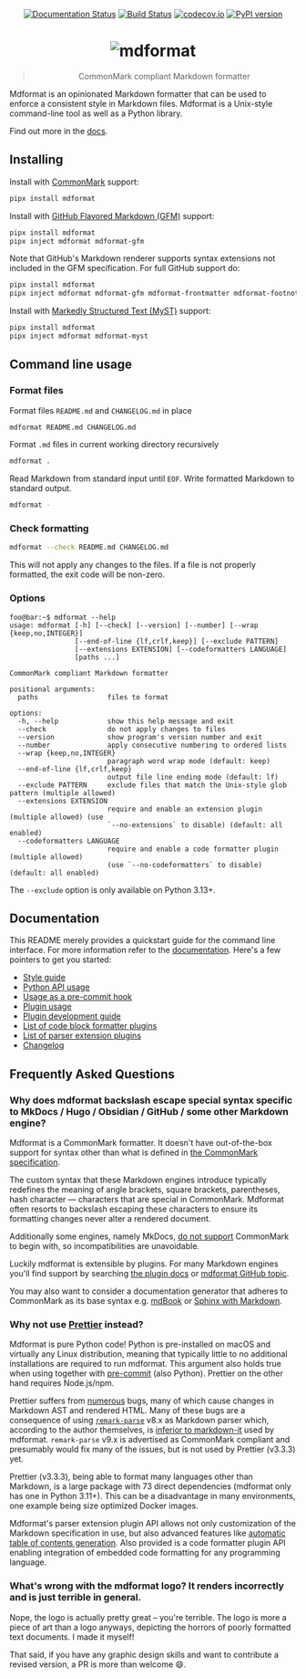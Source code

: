 <div align="center">

[![Documentation Status](https://readthedocs.org/projects/mdformat/badge/?version=latest)](https://mdformat.readthedocs.io/en/latest/?badge=latest)
[![Build Status](https://github.com/hukkin/mdformat/actions/workflows/tests.yaml/badge.svg?branch=master)](https://github.com/hukkin/mdformat/actions?query=workflow%3ATests+branch%3Amaster+event%3Apush)
[![codecov.io](https://codecov.io/gh/hukkin/mdformat/branch/master/graph/badge.svg)](https://codecov.io/gh/hukkin/mdformat)
[![PyPI version](https://img.shields.io/pypi/v/mdformat)](https://pypi.org/project/mdformat)

# ![mdformat](https://raw.githubusercontent.com/hukkin/mdformat/master/docs/_static/logo.svg)

> CommonMark compliant Markdown formatter

</div>

<!-- start mini-description -->

Mdformat is an opinionated Markdown formatter
that can be used to enforce a consistent style in Markdown files.
Mdformat is a Unix-style command-line tool as well as a Python library.

<!-- end mini-description -->

Find out more in the [docs](https://mdformat.readthedocs.io).

<!-- start installing -->

## Installing

Install with [CommonMark](https://spec.commonmark.org/current/) support:

```bash
pipx install mdformat
```

Install with [GitHub Flavored Markdown (GFM)](https://github.github.com/gfm/) support:

```bash
pipx install mdformat
pipx inject mdformat mdformat-gfm
```

Note that GitHub's Markdown renderer supports syntax extensions not included in the GFM specification.
For full GitHub support do:

```bash
pipx install mdformat
pipx inject mdformat mdformat-gfm mdformat-frontmatter mdformat-footnote mdformat-gfm-alerts
```

Install with [Markedly Structured Text (MyST)](https://myst-parser.readthedocs.io/en/latest/using/syntax.html) support:

```bash
pipx install mdformat
pipx inject mdformat mdformat-myst
```

<!-- end installing -->

<!-- start cli-usage -->

## Command line usage

### Format files

Format files `README.md` and `CHANGELOG.md` in place

```bash
mdformat README.md CHANGELOG.md
```

Format `.md` files in current working directory recursively

```bash
mdformat .
```

Read Markdown from standard input until `EOF`.
Write formatted Markdown to standard output.

```bash
mdformat -
```

### Check formatting

```bash
mdformat --check README.md CHANGELOG.md
```

This will not apply any changes to the files.
If a file is not properly formatted, the exit code will be non-zero.

### Options

```console
foo@bar:~$ mdformat --help
usage: mdformat [-h] [--check] [--version] [--number] [--wrap {keep,no,INTEGER}]
                [--end-of-line {lf,crlf,keep}] [--exclude PATTERN]
                [--extensions EXTENSION] [--codeformatters LANGUAGE]
                [paths ...]

CommonMark compliant Markdown formatter

positional arguments:
  paths                 files to format

options:
  -h, --help            show this help message and exit
  --check               do not apply changes to files
  --version             show program's version number and exit
  --number              apply consecutive numbering to ordered lists
  --wrap {keep,no,INTEGER}
                        paragraph word wrap mode (default: keep)
  --end-of-line {lf,crlf,keep}
                        output file line ending mode (default: lf)
  --exclude PATTERN     exclude files that match the Unix-style glob pattern (multiple allowed)
  --extensions EXTENSION
                        require and enable an extension plugin (multiple allowed) (use
                        `--no-extensions` to disable) (default: all enabled)
  --codeformatters LANGUAGE
                        require and enable a code formatter plugin (multiple allowed)
                        (use `--no-codeformatters` to disable) (default: all enabled)
```

The `--exclude` option is only available on Python 3.13+.

<!-- end cli-usage -->

## Documentation

This README merely provides a quickstart guide for the command line interface.
For more information refer to the [documentation](https://mdformat.readthedocs.io).
Here's a few pointers to get you started:

- [Style guide](https://mdformat.readthedocs.io/en/stable/users/style.html)
- [Python API usage](https://mdformat.readthedocs.io/en/stable/users/installation_and_usage.html#python-api-usage)
- [Usage as a pre-commit hook](https://mdformat.readthedocs.io/en/stable/users/installation_and_usage.html#usage-as-a-pre-commit-hook)
- [Plugin usage](https://mdformat.readthedocs.io/en/stable/users/plugins.html)
- [Plugin development guide](https://mdformat.readthedocs.io/en/stable/contributors/contributing.html)
- [List of code block formatter plugins](https://mdformat.readthedocs.io/en/stable/users/plugins.html#existing-plugins)
- [List of parser extension plugins](https://mdformat.readthedocs.io/en/stable/users/plugins.html#id1)
- [Changelog](https://mdformat.readthedocs.io/en/stable/users/changelog.html)

<!-- start faq -->

## Frequently Asked Questions

### Why does mdformat backslash escape special syntax specific to MkDocs / Hugo / Obsidian / GitHub / some other Markdown engine?

Mdformat is a CommonMark formatter.
It doesn't have out-of-the-box support for syntax other than what is defined in [the CommonMark specification](https://spec.commonmark.org/current/).

The custom syntax that these Markdown engines introduce typically redefines the meaning of
angle brackets, square brackets, parentheses, hash character — characters that are special in CommonMark.
Mdformat often resorts to backslash escaping these characters to ensure its formatting changes never alter a rendered document.

Additionally some engines, namely MkDocs,
[do not support](https://github.com/mkdocs/mkdocs/issues/1835) CommonMark to begin with,
so incompatibilities are unavoidable.

Luckily mdformat is extensible by plugins.
For many Markdown engines you'll find support by searching
[the plugin docs](https://mdformat.readthedocs.io/en/stable/users/plugins.html)
or [mdformat GitHub topic](https://github.com/topics/mdformat).

You may also want to consider a documentation generator that adheres to CommonMark as its base syntax
e.g. [mdBook](https://rust-lang.github.io/mdBook/)
or [Sphinx with Markdown](https://www.sphinx-doc.org/en/master/usage/markdown.html).

### Why not use [Prettier](https://github.com/prettier/prettier) instead?

Mdformat is pure Python code!
Python is pre-installed on macOS and virtually any Linux distribution,
meaning that typically little to no additional installations are required to run mdformat.
This argument also holds true when using together with
[pre-commit](https://github.com/pre-commit/pre-commit) (also Python).
Prettier on the other hand requires Node.js/npm.

Prettier suffers from
[numerous](https://github.com/prettier/prettier/issues?q=is%3Aopen+label%3Alang%3Amarkdown+label%3Atype%3Abug+)
bugs,
many of which cause changes in Markdown AST and rendered HTML.
Many of these bugs are a consequence of using
[`remark-parse`](https://github.com/remarkjs/remark/tree/main/packages/remark-parse)
v8.x as Markdown parser which,
according to the author themselves,
is [inferior to markdown-it](https://github.com/remarkjs/remark/issues/75#issuecomment-143532326) used by mdformat.
`remark-parse` v9.x is advertised as CommonMark compliant
and presumably would fix many of the issues,
but is not used by Prettier (v3.3.3) yet.

Prettier (v3.3.3), being able to format many languages other than Markdown,
is a large package with 73 direct dependencies
(mdformat only has one in Python 3.11+).
This can be a disadvantage in many environments,
one example being size optimized Docker images.

Mdformat's parser extension plugin API allows not only customization of the Markdown specification in use,
but also advanced features like [automatic table of contents generation](https://github.com/hukkin/mdformat-toc).
Also provided is a code formatter plugin API enabling integration of embedded code formatting for any programming language.

### What's wrong with the mdformat logo? It renders incorrectly and is just terrible in general.

Nope, the logo is actually pretty great – you're terrible.
The logo is more a piece of art than a logo anyways,
depicting the horrors of poorly formatted text documents.
I made it myself!

That said, if you have any graphic design skills and want to contribute a revised version, a PR is more than welcome 😄.

<!-- end faq -->
